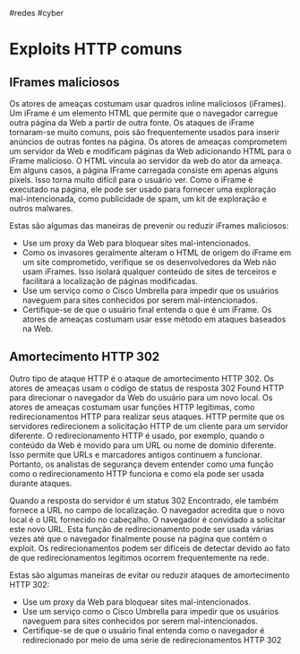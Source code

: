 #redes #cyber 

# Exploits HTTP comuns

## IFrames maliciosos

Os atores de ameaças costumam usar quadros inline maliciosos (iFrames). Um iFrame é um elemento HTML que permite que o navegador carregue outra página da Web a partir de outra fonte. Os ataques de iFrame tornaram-se muito comuns, pois são frequentemente usados para inserir anúncios de outras fontes na página. Os atores de ameaças comprometem um servidor da Web e modificam páginas da Web adicionando HTML para o iFrame malicioso. O HTML vincula ao servidor da web do ator da ameaça. Em alguns casos, a página IFrame carregada consiste em apenas alguns pixels. Isso torna muito difícil para o usuário ver. Como o iFrame é executado na página, ele pode ser usado para fornecer uma exploração mal-intencionada, como publicidade de spam, um kit de exploração e outros malwares.

Estas são algumas das maneiras de prevenir ou reduzir iFrames maliciosos:

- Use um proxy da Web para bloquear sites mal-intencionados.
- Como os invasores geralmente alteram o HTML de origem do iFrame em um site comprometido, verifique se os desenvolvedores da Web não usam iFrames. Isso isolará qualquer conteúdo de sites de terceiros e facilitará a localização de páginas modificadas.
- Use um serviço como o Cisco Umbrella para impedir que os usuários naveguem para sites conhecidos por serem mal-intencionados.
- Certifique-se de que o usuário final entenda o que é um iFrame. Os atores de ameaças costumam usar esse método em ataques baseados na Web.

## Amortecimento HTTP 302

Outro tipo de ataque HTTP é o ataque de amortecimento HTTP 302. Os atores de ameaças usam o código de status de resposta 302 Found HTTP para direcionar o navegador da Web do usuário para um novo local. Os atores de ameaças costumam usar funções HTTP legítimas, como redirecionamentos HTTP para realizar seus ataques. HTTP permite que os servidores redirecionem a solicitação HTTP de um cliente para um servidor diferente. O redirecionamento HTTP é usado, por exemplo, quando o conteúdo da Web é movido para um URL ou nome de domínio diferente. Isso permite que URLs e marcadores antigos continuem a funcionar. Portanto, os analistas de segurança devem entender como uma função como o redirecionamento HTTP funciona e como ela pode ser usada durante ataques.

Quando a resposta do servidor é um status 302 Encontrado, ele também fornece a URL no campo de localização. O navegador acredita que o novo local é o URL fornecido no cabeçalho. O navegador é convidado a solicitar este novo URL. Esta função de redirecionamento pode ser usada várias vezes até que o navegador finalmente pouse na página que contém o exploit. Os redirecionamentos podem ser difíceis de detectar devido ao fato de que redirecionamentos legítimos ocorrem frequentemente na rede.

Estas são algumas maneiras de evitar ou reduzir ataques de amortecimento HTTP 302:

- Use um proxy da Web para bloquear sites mal-intencionados.
- Use um serviço como o Cisco Umbrella para impedir que os usuários naveguem para sites conhecidos por serem mal-intencionados.
- Certifique-se de que o usuário final entenda como o navegador é redirecionado por meio de uma série de redirecionamentos HTTP 302

























